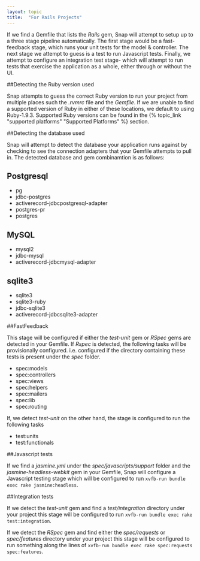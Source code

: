 ```yaml
---
layout: topic
title:  "For Rails Projects"
---
```


If we find a Gemfile that lists the *Rails* gem, Snap will attempt to setup up to a three stage pipeline automatically. The first stage would be a fast-feedback stage, which runs your unit tests for the model & controller. The next stage we attempt to guess is a test to run Javascript tests. Finally, we attempt to configure an integration test stage- which will attempt to run tests that exercise the application as a whole, either through or without the UI.

##Detecting the Ruby version used

Snap attempts to guess the correct Ruby version to run your project from multiple places such the *.rvmrc* file and the *Gemfile*. If we are unable to find a supported version of Ruby in either of these locations, we default to using Ruby-1.9.3. Supported Ruby versions can be found in the {% topic_link "supported platforms" "Supported Platforms" %} section.

##Detecting the database used

Snap will attempt to detect the database your application runs against by checking to see the connection adapters that your Gemfile attempts to pull in. The detected database and gem combinamtion is as follows:

<section>
  <h2>Postgresql</h2>

  * pg 
  * jdbc-postgres 
  * activerecord-jdbcpostgresql-adapter 
  * postgres-pr 
  * postgres
  
</section>  
<section>
  <h2>MySQL</h2>

  * mysql2 
  * jdbc-mysql 
  * activerecord-jdbcmysql-adapter
  
</section>  
<section>
  <h2>sqlite3</h2>
    
  * sqlite3 
  * sqlite3-ruby 
  * jdbc-sqlite3 
  * activerecord-jdbcsqlite3-adapter
</section>

##FastFeedback

This stage will be configured if either the *test-unit* gem or *RSpec* gems are detected in your Gemfile. If *Rspec* is detected, the following tasks will be provisionally configured. i.e. configured if the directory containing these tests is present under the *spec* folder.

* spec:models
* spec:controllers
* spec:views
* spec:helpers
* spec:mailers
* spec:lib
* spec:routing

If, we detect *test-unit* on the other hand, the stage is configured to run the following tasks

* test:units
* test:functionals

##Javascript tests

If we find a *jasmine.yml* under the *spec/javascripts/support* folder and the *jasmine-headless-webkit* gem in your Gemfile, Snap will configure a Javascript testing stage which will be configured to run `xvfb-run bundle exec rake jasmine:headless`.

##Integration tests

If we detect the *test-unit* gem and find a *test/integration* directory under your project this stage will be configured to run `xvfb-run bundle exec rake test:integration`.

If we detect the *RSpec* gem and find either the *spec/requests* or *spec/features* directory under your project this stage will be configured to run something along the lines of `xvfb-run bundle exec rake spec:requests spec:features`.

